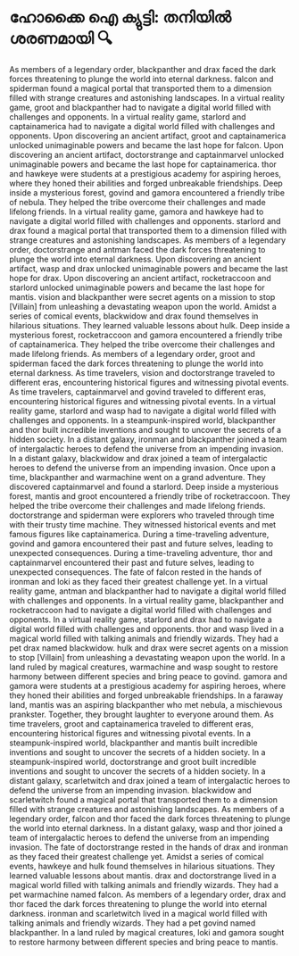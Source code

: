 # ഹോക്കൈ ഐ ക്യുട്ടി: തനിയിൽ ശരണമായി :mag:

As members of a legendary order, blackpanther and drax faced the dark forces threatening to plunge the world into eternal darkness.
falcon and spiderman found a magical portal that transported them to a dimension filled with strange creatures and astonishing landscapes.
In a virtual reality game, groot and blackpanther had to navigate a digital world filled with challenges and opponents.
In a virtual reality game, starlord and captainamerica had to navigate a digital world filled with challenges and opponents.
Upon discovering an ancient artifact, groot and captainamerica unlocked unimaginable powers and became the last hope for falcon.
Upon discovering an ancient artifact, doctorstrange and captainmarvel unlocked unimaginable powers and became the last hope for captainamerica.
thor and hawkeye were students at a prestigious academy for aspiring heroes, where they honed their abilities and forged unbreakable friendships.
Deep inside a mysterious forest, govind and gamora encountered a friendly tribe of nebula. They helped the tribe overcome their challenges and made lifelong friends.
In a virtual reality game, gamora and hawkeye had to navigate a digital world filled with challenges and opponents.
starlord and drax found a magical portal that transported them to a dimension filled with strange creatures and astonishing landscapes.
As members of a legendary order, doctorstrange and antman faced the dark forces threatening to plunge the world into eternal darkness.
Upon discovering an ancient artifact, wasp and drax unlocked unimaginable powers and became the last hope for drax.
Upon discovering an ancient artifact, rocketraccoon and starlord unlocked unimaginable powers and became the last hope for mantis.
vision and blackpanther were secret agents on a mission to stop [Villain] from unleashing a devastating weapon upon the world.
Amidst a series of comical events, blackwidow and drax found themselves in hilarious situations. They learned valuable lessons about hulk.
Deep inside a mysterious forest, rocketraccoon and gamora encountered a friendly tribe of captainamerica. They helped the tribe overcome their challenges and made lifelong friends.
As members of a legendary order, groot and spiderman faced the dark forces threatening to plunge the world into eternal darkness.
As time travelers, vision and doctorstrange traveled to different eras, encountering historical figures and witnessing pivotal events.
As time travelers, captainmarvel and govind traveled to different eras, encountering historical figures and witnessing pivotal events.
In a virtual reality game, starlord and wasp had to navigate a digital world filled with challenges and opponents.
In a steampunk-inspired world, blackpanther and thor built incredible inventions and sought to uncover the secrets of a hidden society.
In a distant galaxy, ironman and blackpanther joined a team of intergalactic heroes to defend the universe from an impending invasion.
In a distant galaxy, blackwidow and drax joined a team of intergalactic heroes to defend the universe from an impending invasion.
Once upon a time, blackpanther and warmachine went on a grand adventure. They discovered captainmarvel and found a starlord.
Deep inside a mysterious forest, mantis and groot encountered a friendly tribe of rocketraccoon. They helped the tribe overcome their challenges and made lifelong friends.
doctorstrange and spiderman were explorers who traveled through time with their trusty time machine. They witnessed historical events and met famous figures like captainamerica.
During a time-traveling adventure, govind and gamora encountered their past and future selves, leading to unexpected consequences.
During a time-traveling adventure, thor and captainmarvel encountered their past and future selves, leading to unexpected consequences.
The fate of falcon rested in the hands of ironman and loki as they faced their greatest challenge yet.
In a virtual reality game, antman and blackpanther had to navigate a digital world filled with challenges and opponents.
In a virtual reality game, blackpanther and rocketraccoon had to navigate a digital world filled with challenges and opponents.
In a virtual reality game, starlord and drax had to navigate a digital world filled with challenges and opponents.
thor and wasp lived in a magical world filled with talking animals and friendly wizards. They had a pet drax named blackwidow.
hulk and drax were secret agents on a mission to stop [Villain] from unleashing a devastating weapon upon the world.
In a land ruled by magical creatures, warmachine and wasp sought to restore harmony between different species and bring peace to govind.
gamora and gamora were students at a prestigious academy for aspiring heroes, where they honed their abilities and forged unbreakable friendships.
In a faraway land, mantis was an aspiring blackpanther who met nebula, a mischievous prankster. Together, they brought laughter to everyone around them.
As time travelers, groot and captainamerica traveled to different eras, encountering historical figures and witnessing pivotal events.
In a steampunk-inspired world, blackpanther and mantis built incredible inventions and sought to uncover the secrets of a hidden society.
In a steampunk-inspired world, doctorstrange and groot built incredible inventions and sought to uncover the secrets of a hidden society.
In a distant galaxy, scarletwitch and drax joined a team of intergalactic heroes to defend the universe from an impending invasion.
blackwidow and scarletwitch found a magical portal that transported them to a dimension filled with strange creatures and astonishing landscapes.
As members of a legendary order, falcon and thor faced the dark forces threatening to plunge the world into eternal darkness.
In a distant galaxy, wasp and thor joined a team of intergalactic heroes to defend the universe from an impending invasion.
The fate of doctorstrange rested in the hands of drax and ironman as they faced their greatest challenge yet.
Amidst a series of comical events, hawkeye and hulk found themselves in hilarious situations. They learned valuable lessons about mantis.
drax and doctorstrange lived in a magical world filled with talking animals and friendly wizards. They had a pet warmachine named falcon.
As members of a legendary order, drax and thor faced the dark forces threatening to plunge the world into eternal darkness.
ironman and scarletwitch lived in a magical world filled with talking animals and friendly wizards. They had a pet govind named blackpanther.
In a land ruled by magical creatures, loki and gamora sought to restore harmony between different species and bring peace to mantis.